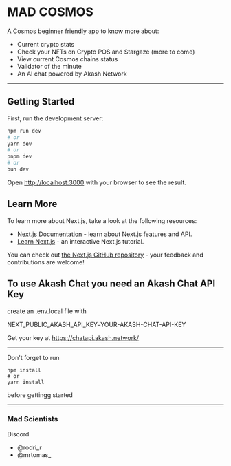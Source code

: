 # MAD COSMOS 

A Cosmos beginner friendly app to know more about:

- Current crypto stats
- Check your NFTs on Crypto POS and Stargaze (more to come)
- View current Cosmos chains status
- Validator of the minute
- An AI chat powered by Akash Network  

---

## Getting Started

First, run the development server:

```bash
npm run dev
# or
yarn dev
# or
pnpm dev
# or
bun dev
```

Open [http://localhost:3000](http://localhost:3000) with your browser to see the result.

## Learn More

To learn more about Next.js, take a look at the following resources:

- [Next.js Documentation](https://nextjs.org/docs) - learn about Next.js features and API.
- [Learn Next.js](https://nextjs.org/learn) - an interactive Next.js tutorial.

You can check out [the Next.js GitHub repository](https://github.com/vercel/next.js) - your feedback and contributions are welcome!

## To use Akash Chat you need an Akash Chat API Key

create an .env.local file with

NEXT_PUBLIC_AKASH_API_KEY=YOUR-AKASH-CHAT-API-KEY

Get your key at https://chatapi.akash.network/

---

Don't forget to run 
```
npm install
# or
yarn install
```
before gettingg started

---

### Mad Scientists

Discord

- @rodri_r
- @mrtomas_
